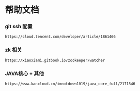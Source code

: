 # 帮助文档

### git ssh 配置
```
https://cloud.tencent.com/developer/article/1861466
```
### zk 相关
```
https://xiaoxiami.gitbook.io/zookeeper/watcher
```
### JAVA核心 + 其他
```
https://www.kancloud.cn/imnotdown1019/java_core_full/2171846
```


